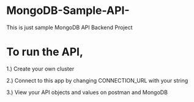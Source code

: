 # MongoDB-Sample-API-

This is just sample MongoDB API Backend Project

# To run the API, 

1.) Create your own cluster

2.) Connect to this app by changing CONNECTION_URL with your string

3.) View your API objects and values on postman and MongoDB 
